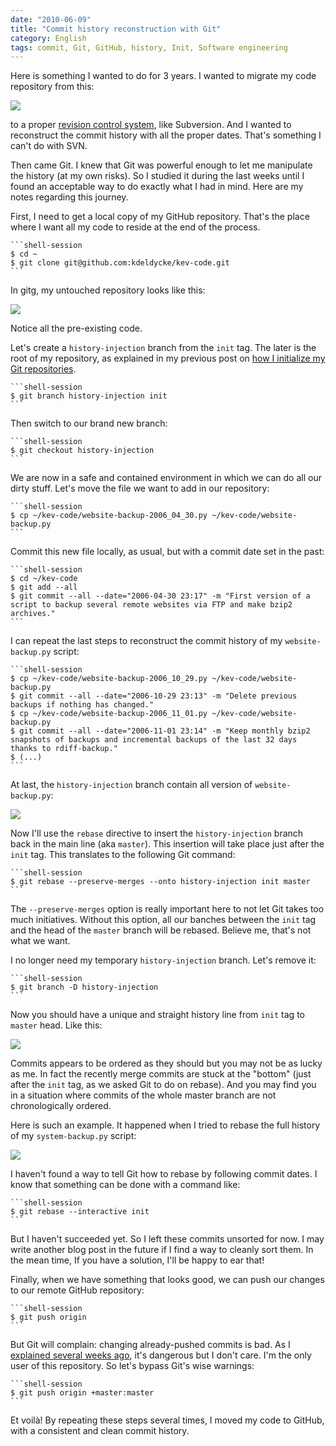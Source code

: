 ```yaml
---
date: "2010-06-09"
title: "Commit history reconstruction with Git"
category: English
tags: commit, Git, GitHub, history, Init, Software engineering
---
```


Here is something I wanted to do for 3 years. I wanted to migrate my code repository from this:

![](/uploads/2010/dumb-code-revision-control-system.png)

to a proper [revision control system](https://en.wikipedia.org/wiki/Revision_control), like Subversion. And I wanted to reconstruct the commit history with all the proper dates. That's something I can't do with SVN.

Then came Git. I knew that Git was powerful enough to let me manipulate the history (at my own risks). So I studied it during the last weeks until I found an acceptable way to do exactly what I had in mind. Here are my notes regarding this journey.

First, I need to get a local copy of my GitHub repository. That's the place where I want all my code to reside at the end of the process.

    ```shell-session
    $ cd ~
    $ git clone git@github.com:kdeldycke/kev-code.git
    ```

In gitg, my untouched repository looks like this:

![](/uploads/2010/git-repository-at-start.png)

Notice all the pre-existing code.

Let's create a `history-injection` branch from the `init` tag. The later is the root of my repository, as explained in my previous post on [how I initialize my Git repositories](https://kevin.deldycke.com/2010/05/initialize-git-repositories/).

    ```shell-session
    $ git branch history-injection init
    ```

Then switch to our brand new branch:

    ```shell-session
    $ git checkout history-injection
    ```

We are now in a safe and contained environment in which we can do all our dirty stuff. Let's move the file we want to add in our repository:

    ```shell-session
    $ cp ~/kev-code/website-backup-2006_04_30.py ~/kev-code/website-backup.py
    ```

Commit this new file locally, as usual, but with a commit date set in the past:

    ```shell-session
    $ cd ~/kev-code
    $ git add --all
    $ git commit --all --date="2006-04-30 23:17" -m "First version of a script to backup several remote websites via FTP and make bzip2 archives."
    ```

I can repeat the last steps to reconstruct the commit history of my `website-backup.py` script:

    ```shell-session
    $ cp ~/kev-code/website-backup-2006_10_29.py ~/kev-code/website-backup.py
    $ git commit --all --date="2006-10-29 23:13" -m "Delete previous backups if nothing has changed."
    $ cp ~/kev-code/website-backup-2006_11_01.py ~/kev-code/website-backup.py
    $ git commit --all --date="2006-11-01 23:14" -m "Keep monthly bzip2 snapshots of backups and incremental backups of the last 32 days thanks to rdiff-backup."
    $ (...)
    ```

At last, the `history-injection` branch contain all version of `website-backup.py`:

![](/uploads/2010/history-injection-branch.png)

Now I'll use the `rebase` directive to insert the `history-injection` branch back in the main line (aka `master`). This insertion will take place just after the `init` tag. This translates to the following Git command:

    ```shell-session
    $ git rebase --preserve-merges --onto history-injection init master
    ```

The `--preserve-merges` option is really important here to not let Git takes too much initiatives. Without this option, all our banches between the `init` tag and the head of the `master` branch will be rebased. Believe me, that's not what we want.

I no longer need my temporary `history-injection` branch. Let's remove it:

    ```shell-session
    $ git branch -D history-injection
    ```

Now you should have a unique and straight history line from `init` tag to `master` head. Like this:

![](/uploads/2010/rebased-history-injection-branch.png)

Commits appears to be ordered as they should but you may not be as lucky as me. In fact the recently merge commits are stuck at the "bottom" (just after the `init` tag, as we asked Git to do on rebase). And you may find you in a situation where commits of the whole master branch are not chronologically ordered.

Here is such an example. It happened when I tried to rebase the full history of my `system-backup.py` script:

![](/uploads/2010/system-backup-script-rebase.png)

I haven't found a way to tell Git how to rebase by following commit dates. I know that something can be done with a command like:

    ```shell-session
    $ git rebase --interactive init
    ```

But I haven't succeeded yet. So I left these commits unsorted for now. I may write another blog post in the future if I find a way to cleanly sort them. In the mean time, If you have a solution, I'll be happy to ear that!

Finally, when we have something that looks good, we can push our changes to our remote GitHub repository:

    ```shell-session
    $ git push origin
    ```

But Git will complain: changing already-pushed commits is bad. As I [explained several weeks ago](https://kevin.deldycke.com/2010/05/how-to-fix-bad-commit-authorship-git/), it's dangerous but I don't care. I'm the only user of this repository. So let's bypass Git's wise warnings:

    ```shell-session
    $ git push origin +master:master
    ```

Et voilà! By repeating these steps several times, I moved my code to GitHub, with a consistent and clean commit history.

